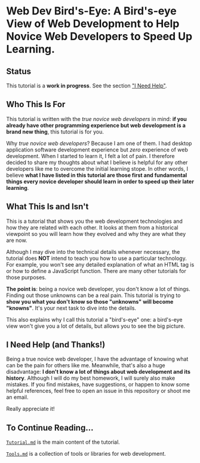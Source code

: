 # Web Dev Bird's-Eye: A Bird's-eye View of Web Development to Help Novice Web Developers to Speed Up Learning.

## Status

This tutorial is a **work in progress**. See the section ["I Need Help"](https://github.com/yaobinwen/Web-Dev-Birds-Eye#i-need-help-and-thanks).

## Who This Is For

This tutorial is written with the _true novice web developers_ in mind: **if you already have other programming experience but web development is a brand new thing**, this tutorial is for you.

Why _true novice web developers_? Because I am one of them. I had desktop application software development experience but _zero_ experience of web development. When I started to learn it, I felt a lot of pain. I therefore decided to share my thoughts about what I believe is helpful for any other developers like me to overcome the initial learning stope. In other words, I believe **what I have listed in this tutorial are those first and fundamental things every novice developer should learn in order to speed up their later learning**.

## What This Is and Isn't

This is a tutorial that shows you the web development technologies and how they are related with each other. It looks at them from a historical viewpoint so you will learn how they evolved and why they are what they are now.

Although I may dive into the technical details whenever necessary, the tutorial does **NOT** intend to teach you how to use a particular technology. For example, you won't see any detailed explanation of what an HTML tag is or how to define a JavaScript function. There are many other tutorials for those purposes.

**The point is**: being a novice web developer, you don't know a lot of things. Finding out those unknowns can be a real pain. This tutorial is trying to **show you what you don't know so those "unknowns" will become "knowns"**. It's your next task to dive into the details.

This also explains why I call this tutorial a "bird's-eye" one: a bird's-eye view won't give you a lot of details, but allows you to see the big picture.

## I Need Help (and Thanks!)

Being a true novice web developer, I have the advantage of knowing what can be the pain for others like me. Meanwhile, that's also a huge disadvantage: **I don't know a lot of things about web development and its history**. Although I will do my best homework, I will surely also make mistakes. If you find mistakes, have suggestions, or happen to know some helpful references, feel free to open an issue in this repository or shoot me an email.

Really appreciate it!

## To Continue Reading...

[`Tutorial.md`](Tutorial.md) is the main content of the tutorial.

[`Tools.md`](Tools.md) is a collection of tools or libraries for web development.
